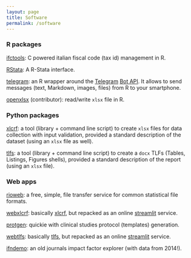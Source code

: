 ```yaml
---
layout: page
title: Software
permalink: /software
---
```


### R packages

[ifctools](https://CRAN.R-project.org/package=ifctools): C powered
italian fiscal code (tax id) management in R.

[RStata](https://CRAN.R-project.org/package=RStata): A R-Stata interface.

[telegram](https://CRAN.R-project.org/package=telegram): an R wrapper
around the [Telegram](http://telegram.org/) [Bot
API](http://core.telegram.org/bots/api). It allows to send messages
(text, Markdown, images, files) from R to your smartphone.

[openxlsx](https://CRAN.R-project.org/package=openxlsx) (contributor):
read/write `xlsx` file in R.

### Python packages

[xlcrf](https://pypi.org/project/xlcrf/): a tool (library + command
line script) to create `xlsx` files for data collection with input
validation, provided a standard description of the dataset (using an
`xlsx` file as well).

[tlfs](https://pypi.org/project/tlfs/): a tool (library + command line
script) to create a `docx` TLFs (Tables, Listings, Figures shells),
provided a standard description of the report (using an `xlsx` file).


### Web apps

[rioweb](https://gallery.shinyapps.io/rioweb): a free, simple, file
transfer service for common statistical file formats. 

[webxlcrf](https://webxlcrf.streamlit.app):
basically [xlcrf](https://pypi.org/project/xlcrf/), but repacked as an
online [streamlit](https://streamlit.io) service.

[protgen](https://protgen.streamlit.app): quickie with clinical studies
protocol (templates) generation.

[webtlfs](https://webtlfs.streamlit.app): basically
[tlfs](https://pypi.org/project/tlfs/), but repacked as an online
[streamlit](https://streamlit.io) service.

[ifndemo](https://lbraglia.shinyapps.io/ifndemo): an old journals
 impact factor explorer (with data from 2014!).
